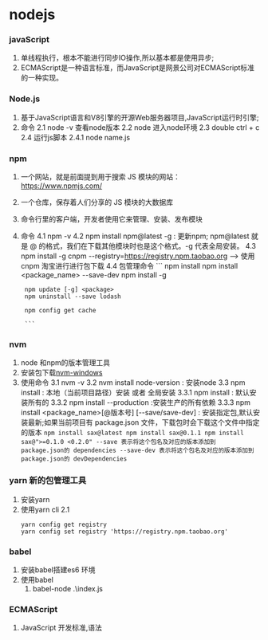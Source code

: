 # nodejs
### javaScript
1. 单线程执行，根本不能进行同步IO操作,所以基本都是使用异步;
2. ECMAScript是一种语言标准，而JavaScript是网景公司对ECMAScript标准的一种实现。
### Node.js
1. 基于JavaScript语言和V8引擎的开源Web服务器项目,JavaScript运行时引擎;
2. 命令
    2.1 node -v 查看node版本
    2.2 node 进入node环境
    2.3 double ctrl + c
    2.4 运行js脚本
        2.4.1 node name.js 

### npm
1. 一个网站，就是前面提到用于搜索 JS 模块的网站：https://www.npmjs.com/
2. 一个仓库，保存着人们分享的 JS 模块的大数据库
3. 命令行里的客户端，开发者使用它来管理、安装、发布模块
4. 命令
    4.1 npm -v
    4.2 npm install npm@latest -g : 更新npm; npm@latest 就是 <packageName>@<version> 的格式，我们在下载其他模块时也是这个格式。-g 代表全局安装。
    4.3 npm install -g cnpm --registry=https://registry.npm.taobao.org  -->  使用cnpm 淘宝进行进行包下载
    4.4 包管理命令
        ```
        npm install 
        npm install <package_name> --save-dev
        npm install -g

        npm update [-g] <package>
        npm uninstall --save lodash
     
        npm config get cache

        ```


### nvm 
1. node 和npm的版本管理工具
2. 安装包下载[nvm-windows](https://github.com/coreybutler/nvm-windows/releases)
3. 使用命令
    3.1 nvm -v
    3.2 nvm install node-version : 安装node
    3.3 npm install : 本地（当前项目路径）安装 或者 全局安装
        3.3.1 npm install : 默认安装所有的
        3.3.2 npm install --production :安装生产的所有依赖
        3.3.3 npm install <package_name>[@版本号] [--save/save-dev] : 安装指定包,默认安装最新;如果当前项目有 package.json 文件，下载包时会下载这个文件中指定的版本
         ```
        npm install sax@latest
        npm install sax@0.1.1
        npm install sax@">=0.1.0 <0.2.0"
        --save 表示将这个包名及对应的版本添加到 package.json的 dependencies
        --save-dev 表示将这个包名及对应的版本添加到 package.json的 devDependencies
         ```

### yarn 新的包管理工具
1. 安装yarn
2. 使用yarn cli
    2.1 
    ```
    yarn config get registry
    yarn config set registry 'https://registry.npm.taobao.org'
    ```

### babel 
1. 安装babel搭建es6 环境
2. 使用babel
    1. babel-node .\index.js
### ECMAScript 
1. JavaScript 开发标准,语法